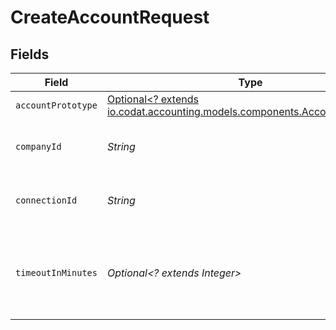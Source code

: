 # CreateAccountRequest


## Fields

| Field                                                                                                                     | Type                                                                                                                      | Required                                                                                                                  | Description                                                                                                               | Example                                                                                                                   |
| ------------------------------------------------------------------------------------------------------------------------- | ------------------------------------------------------------------------------------------------------------------------- | ------------------------------------------------------------------------------------------------------------------------- | ------------------------------------------------------------------------------------------------------------------------- | ------------------------------------------------------------------------------------------------------------------------- |
| `accountPrototype`                                                                                                        | [Optional<? extends io.codat.accounting.models.components.AccountPrototype>](../../models/components/AccountPrototype.md) | :heavy_minus_sign:                                                                                                        | N/A                                                                                                                       |                                                                                                                           |
| `companyId`                                                                                                               | *String*                                                                                                                  | :heavy_check_mark:                                                                                                        | Unique identifier for a company.                                                                                          | 8a210b68-6988-11ed-a1eb-0242ac120002                                                                                      |
| `connectionId`                                                                                                            | *String*                                                                                                                  | :heavy_check_mark:                                                                                                        | Unique identifier for a connection.                                                                                       | 2e9d2c44-f675-40ba-8049-353bfcb5e171                                                                                      |
| `timeoutInMinutes`                                                                                                        | *Optional<? extends Integer>*                                                                                             | :heavy_minus_sign:                                                                                                        | Time limit for the push operation to complete before it is timed out.                                                     |                                                                                                                           |